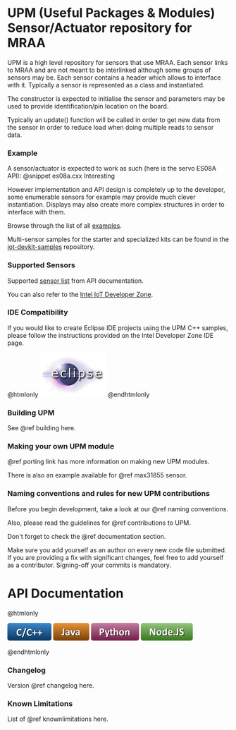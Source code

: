 UPM (Useful Packages & Modules) Sensor/Actuator repository for MRAA
==============

UPM is a high level repository for sensors that use MRAA. Each sensor links
to MRAA and are not meant to be interlinked although some groups of sensors
may be. Each sensor contains a header which allows to interface with it.
Typically a sensor is represented as a class and instantiated.

The constructor is expected to initialise the sensor and parameters may be used
to provide identification/pin location on the board.

Typically an update() function will be called in order to get new data from the
sensor in order to reduce load when doing multiple reads to sensor data.

### Example

A sensor/actuator is expected to work as such (here is the servo ES08A API):
@snippet es08a.cxx Interesting

However implementation and API design is completely up to the developer, some
enumerable sensors for example may provide much clever instantiation. Displays
may also create more complex structures in order to interface with them.

Browse through the list of all [examples](https://github.com/intel-iot-devkit/upm/tree/master/examples/c%2B%2B).

Multi-sensor samples for the starter and specialized kits can be found in the
[iot-devkit-samples](https://github.com/intel-iot-devkit/iot-devkit-samples) repository.

### Supported Sensors

Supported [sensor list](http://iotdk.intel.com/docs/master/upm/modules.html) from API documentation.

You can also refer to the [Intel IoT Developer Zone](https://software.intel.com/iot/sensors).

### IDE Compatibility

If you would like to create Eclipse IDE projects using the UPM C++ samples,
please follow the instructions provided on the Intel Developer Zone IDE page.

@htmlonly
<a href="https://software.intel.com/iot/software/ide"><img src="docs/icons/eclipse.png"/></a>
@endhtmlonly

### Building UPM

See @ref building here.

### Making your own UPM module

@ref porting link has more information on making new UPM modules.

There is also an example available for @ref max31855 sensor.

### Naming conventions and rules for new UPM contributions

Before you begin development, take a look at our @ref naming conventions.

Also, please read the guidelines for @ref contributions to UPM.

Don't forget to check the @ref documentation section.

Make sure you add yourself as an author on every new code file submitted.
If you are providing a fix with significant changes, feel free to add yourself
as a contributor. Signing-off your commits is mandatory.

API Documentation
==============

@htmlonly

<a href="http://iotdk.intel.com/docs/master/upm"><img src="docs/icons/c++.png"/></a>
<a href="http://iotdk.intel.com/docs/master/upm/java"><img src="docs/icons/java.png"/></a>
<a href="http://iotdk.intel.com/docs/master/upm/python"><img src="docs/icons/python.png"/></a>
<a href="http://iotdk.intel.com/docs/master/upm/node"><img src="docs/icons/node.png"/></a>

@endhtmlonly

### Changelog
Version @ref changelog here.

### Known Limitations
List of @ref knownlimitations here.
